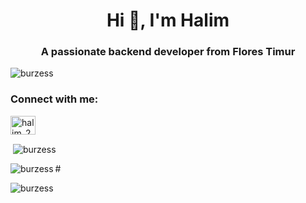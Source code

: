 <h1 align="center">Hi 👋, I'm Halim</h1>
<h3 align="center">A passionate backend developer from Flores Timur</h3>

<p align="left"> <img src="https://komarev.com/ghpvc/?username=burzess&label=Profile%20views&color=0e75b6&style=flat" alt="burzess" /> </p>

<h3 align="left">Connect with me:</h3>
<p align="left">
<a href="https://instagram.com/halim_2315" target="blank"><img align="center" src="https://raw.githubusercontent.com/rahuldkjain/github-profile-readme-generator/master/src/images/icons/Social/instagram.svg" alt="halim_2315" height="30" width="40" /></a>
</p>

<p>&nbsp;<img align="center" src="https://github-readme-stats.vercel.app/api?username=burzess&show_icons=true&locale=en" alt="burzess" /></p>
<p><img align="left" src="https://github-readme-stats.vercel.app/api/top-langs?username=burzess&show_icons=true&locale=en&layout=compact" alt="burzess" /></p>

#<p><img align="center" src="https://github-readme-streak-stats.herokuapp.com/?user=burzess&" alt="burzess" /></p>
